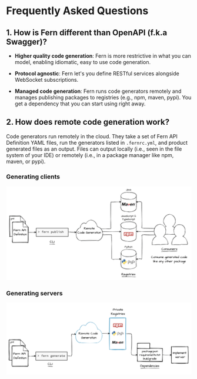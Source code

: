 # Frequently Asked Questions

## 1. How is Fern different than OpenAPI (f.k.a Swagger)?

- **Higher quality code generation**: Fern is more restrictive in what you can model, enabling idiomatic, easy to use code generation.

- **Protocol agnostic**: Fern let's you define RESTful services alongside WebSocket subscriptions.

- **Managed code generation**: Fern runs code generators remotely and manages publishing packages to registries (e.g., npm, maven, pypi). You get a dependency that you can start using right away.

## 2. How does remote code generation work?

Code generators run remotely in the cloud. They take a set of Fern API Definition YAML files, run the generators listed in `.fernrc.yml`, and product generated files as an output. Files can output locally (i.e., seen in the file system of your IDE) or remotely (i.e., in a package manager like npm, maven, or pypi).

### Generating clients

![client generators](assets/diagrams/frontend-diagram.png)

### Generating servers

![server generators](assets/diagrams/backend-diagram.png)
